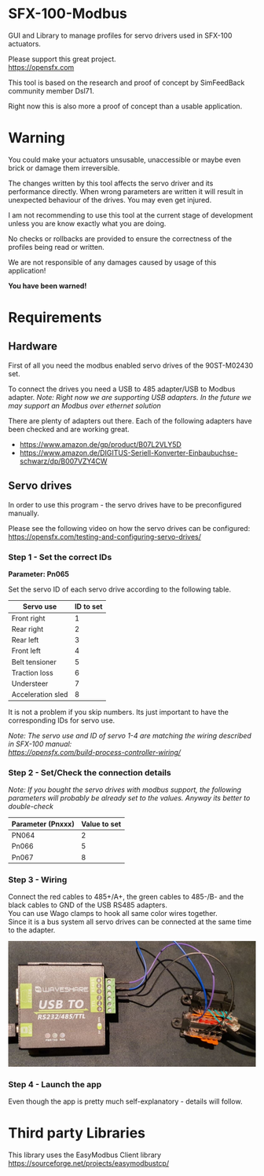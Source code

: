 # SFX-100-Modbus
GUI and Library to manage profiles for servo drivers used in SFX-100 actuators.

Please support this great project.  
https://opensfx.com

This tool is based on the research and proof of concept by SimFeedBack community member Dsl71.

Right now this is also more a proof of concept than a usable application.

# Warning
You could make your actuators unsusable, unaccessible or maybe even brick or damage them irreversible.

The changes written by this tool affects the servo driver and its performance directly.
When wrong parameters are written it will result in unexpected behaviour of the drives. You may even get injured. 

I am not recommending to use this tool at the current stage of development unless you are know exactly what you are doing.

No checks or rollbacks are provided to ensure the correctness of the profiles being read or written.

We are not responsible of any damages caused by usage of this application!

**You have been warned!**

# Requirements

## Hardware
First of all you need the modbus enabled servo drives of the 90ST-M02430 set.

To connect the drives you need a USB to 485 adapter/USB to Modbus adapter.
*Note: Right now we are supporting USB adapters. In the future we may support an Modbus over ethernet solution*
  
There are plenty of adapters out there. Each of the following adapters have been checked and are working great.

* https://www.amazon.de/gp/product/B07L2VLY5D
* https://www.amazon.de/DIGITUS-Seriell-Konverter-Einbaubuchse-schwarz/dp/B007VZY4CW

## Servo drives
In order to use this program - the servo drives have to be preconfigured manually.  

Please see the following video on how the servo drives can be configured:  
https://opensfx.com/testing-and-configuring-servo-drives/

### Step 1 - Set the correct IDs

**Parameter: Pn065**  

Set the servo ID of each servo drive according to the following table.

Servo use           | ID to set
--------------------| -------------
Front right         | 1
Rear right          | 2
Rear left           | 3
Front left          | 4
Belt tensioner      | 5
Traction loss       | 6
Understeer          | 7
Acceleration sled   | 8

It is not a problem if you skip numbers. Its just important to have the corresponding IDs for servo use.

*Note: The servo use and ID of servo 1-4 are matching the wiring described in SFX-100 manual:  
https://opensfx.com/build-process-controller-wiring/*

### Step 2 - Set/Check the connection details

*Note: If you bought the servo drives with modbus support, the following parameters will probably be already set to the values. Anyway its better to double-check*

Parameter (Pnxxx)   | Value to set
--------------------| -------------
PN064               | 2
Pn066               | 5
Pn067               | 8

### Step 3 - Wiring
Connect the red cables to 485+/A+, the green cables to 485-/B- and the black cables to GND of the USB RS485 adapters.  
You can use Wago clamps to hook all same color wires together.  
Since it is a bus system all servo drives can be connected at the same time to the adapter.

![Prototype wiring](doc/img/prototype-wiring.jpg?raw=true|width=200)

### Step 4 - Launch the app
Even though the app is pretty much self-explanatory - details will follow.

# Third party Libraries
This library uses the EasyModbus Client library  
https://sourceforge.net/projects/easymodbustcp/

